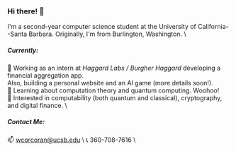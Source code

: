 ### Hi there! 👋

I'm a second-year computer science student at the University of California--Santa Barbara. Originally, I'm from Burlington, Washington. \

##### Currently:
🔭 Working as an intern at *Haggard Labs / Burgher Haggard* developing a financial aggregation app. \
      Also, building a personal website and an AI game (more details soon!). \
🌱 Learning about computation theory and quantum computing. Woohoo! \
🤔 Interested in computability (both quantum and classical), cryptography, and digital finance. \

##### Contact Me:
📫 wcorcoran@ucsb.edu \ 
📞 360-708-7616 \

<!--
**wrcorcoran/wrcorcoran** is a ✨ _special_ ✨ repository because its `README.md` (this file) appears on your GitHub profile.

Here are some ideas to get you started:

- 🔭 I’m currently working on ...
- 🌱 I’m currently learning ...
- 👯 I’m looking to collaborate on ...
- 🤔 I’m looking for help with ...
- 💬 Ask me about ...
- 📫 How to reach me: ...
- 😄 Pronouns: ...
- ⚡ Fun fact: ...
-->
